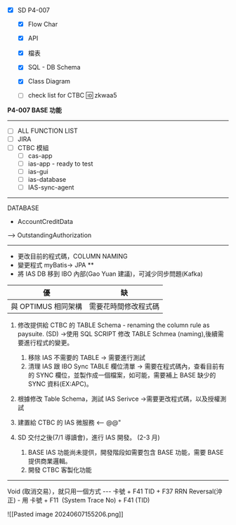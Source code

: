 - [x] SD P4-007
    - [x] Flow Char
    - [x] API
    - [x] 檔表
    - [x] SQL - DB Schema
    - [x] Class Diagram
    - [ ] check list for CTBC 🆔 zkwaa5


**P4-007 BASE 功能**

---

- [ ] ALL FUNCTION LIST
- [ ] JIRA
- [ ] CTBC 模組
    - [ ] cas-app
    - [ ] ias-app - ready to test
    - [ ] ias-gui
    - [ ] ias-database
    - [ ] IAS-sync-agent

---

DATABASE

- AccountCreditData

--> OutstandingAuthorization

---

- 更改目前的程式碼，COLUMN NAMING
- 變更程式 myBatis-> JPA \*\*
- 將 IAS DB 移到 IBO 內部(Gao Yuan 建議)，可減少同步問題(Kafka)

| 優                  | 缺                   |
| ------------------- | -------------------- |
| 與 OPTIMUS 相同架構 | 需要花時間修改程式碼 |

1. 修改提供給 CTBC 的 TABLE Schema - renaming the column rule as paysuite. (SD)
   ->使用 SQL SCRIPT 修改 TABLE Schmea (naming),後續需要進行程式的變更。

    1. 移除 IAS 不需要的 TABLE
       -> 需要進行測試
    2. 清理 IAS 跟 IBO Sync TABLE 欄位清單
       -> 需要在程式碼內，查看目前有的 SYNC 欄位，並製作成一個檔案，如可能，需要補上 BASE 缺少的 SYNC 資料(EX:APC)。

2. 根據修改 Table Schema，測試 IAS Serivce
   ->需要更改程式碼，以及授權測試
3. 建置給 CTBC 的 IAS 微服務 <-- @@"
4. SD 交付之後(7/1 導讀會)，進行 IAS 開發。 (2-3 月)
    1. BASE IAS 功能尚未提供，開發階段如需要包含 BASE 功能，需要 BASE 提供商業邏輯。
    2. 開發 CTBC 客製化功能


---


Void (取消交易），就只用一個方式 --- 卡號 + F41 TID + F37 RRN
Reversal(沖正) - 用 卡號 + F11  (System Trace No) + F41 (TID)

![[Pasted image 20240607155206.png]]